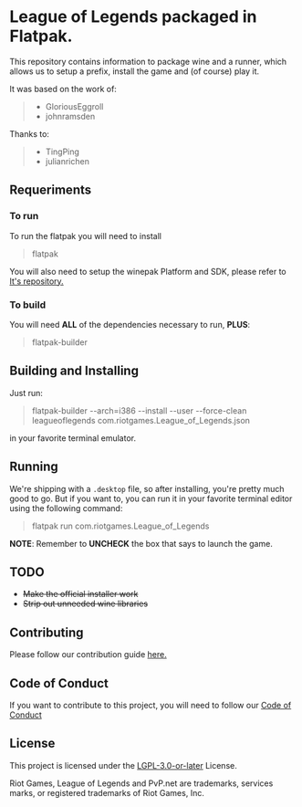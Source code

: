 # League of Legends packaged in Flatpak.

This repository contains information to package wine and a runner, which allows us to setup a prefix, install the game and (of course) play it.

It was based on the work of:

>  - GloriousEggroll
>  - johnramsden

Thanks to:

>  - TingPing
>  - julianrichen

## Requeriments

### To run

To run the flatpak you will need to install

> flatpak

You will also need to setup the winepak Platform and SDK, please refer to [It's repository.](https://github.com/h4ndshake/winepak-sdk-images)

### To build

You will need **ALL** of the dependencies necessary to run, **PLUS**:

> flatpak-builder

## Building and Installing

Just run:

> flatpak-builder --arch=i386 --install --user --force-clean leagueoflegends com.riotgames.League_of_Legends.json

in your favorite terminal emulator.

## Running

We're shipping with a `.desktop` file, so after installing, you're pretty much good to go.
But if you want to, you can run it in your favorite terminal editor using the following command:

> flatpak run com.riotgames.League_of_Legends

**NOTE**: Remember to **UNCHECK** the box that says to launch the game.

## TODO
- ~~Make the official installer work~~
- ~~Strip out unneeded wine libraries~~

## Contributing

Please follow our contribution guide [here.](./CONTRIBUTING.md)

## Code of Conduct

If you want to contribute to this project, you will need to follow our [Code of Conduct](./CODE-OF-CONDUCT.md)

## License

This project is licensed under the [LGPL-3.0-or-later](./LICENSE.md) License.

Riot Games, League of Legends and PvP.net are trademarks, services marks, or registered trademarks of Riot Games, Inc.
